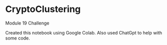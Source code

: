 # CryptoClustering
Module 19 Challenge

Created this notebook using Google Colab. Also used ChatGpt to help with some code.
